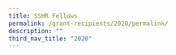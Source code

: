 ```yaml
---
title: SSHR Fellows
permalink: /grant-recipients/2020/permalink/
description: ""
third_nav_title: "2020"
---
```

